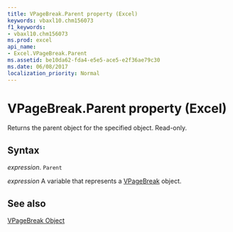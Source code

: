 ```yaml
---
title: VPageBreak.Parent property (Excel)
keywords: vbaxl10.chm156073
f1_keywords:
- vbaxl10.chm156073
ms.prod: excel
api_name:
- Excel.VPageBreak.Parent
ms.assetid: be10da62-fda4-e5e5-ace5-e2f36ae79c30
ms.date: 06/08/2017
localization_priority: Normal
---
```



# VPageBreak.Parent property (Excel)

Returns the parent object for the specified object. Read-only.


## Syntax

_expression_. `Parent`

_expression_ A variable that represents a [VPageBreak](./Excel.VPageBreak.md) object.


## See also


[VPageBreak Object](Excel.VPageBreak.md)

